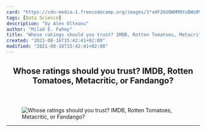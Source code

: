 ```yaml
---
card: "https://cdn-media-1.freecodecamp.org/images/1*xHF26U0WHM9YuBWo9V7AAQ.jpeg"
tags: [Data Science]
description: "by Alex Olteanu"
author: "Milad E. Fahmy"
title: "Whose ratings should you trust? IMDB, Rotten Tomatoes, Metacritic, or Fandango?"
created: "2021-08-16T15:42:41+02:00"
modified: "2021-08-16T15:42:41+02:00"
---
```

<div class="site-wrapper">
<main id="site-main" class="site-main outer">
<div class="inner">
<article class="post-full post tag-data-science tag-python tag-film tag-big-data tag-tech ">
<header class="post-full-header">
<h1 class="post-full-title">Whose ratings should you trust? IMDB, Rotten Tomatoes, Metacritic, or Fandango?</h1>
</header>
<figure class="post-full-image">
<picture>
<source media="(max-width: 700px)" sizes="1px" srcset="data:image/gif;base64,R0lGODlhAQABAIAAAAAAAP///yH5BAEAAAAALAAAAAABAAEAAAIBRAA7 1w">
<source media="(min-width: 701px)" sizes="(max-width: 800px) 400px,
(max-width: 1170px) 700px,
1400px" srcset="https://cdn-media-1.freecodecamp.org/images/1*xHF26U0WHM9YuBWo9V7AAQ.jpeg 300w,
https://cdn-media-1.freecodecamp.org/images/1*xHF26U0WHM9YuBWo9V7AAQ.jpeg 600w,
https://cdn-media-1.freecodecamp.org/images/1*xHF26U0WHM9YuBWo9V7AAQ.jpeg 1000w,
https://cdn-media-1.freecodecamp.org/images/1*xHF26U0WHM9YuBWo9V7AAQ.jpeg 2000w">
<img onerror="this.style.display='none'" src="https://cdn-media-1.freecodecamp.org/images/1*xHF26U0WHM9YuBWo9V7AAQ.jpeg" alt="Whose ratings should you trust? IMDB, Rotten Tomatoes, Metacritic, or Fandango?">
</picture>
</figure>
<section class="post-full-content">
<div class="post-content medium-migrated-article">
</div>
<hr>
</section>
</article>
</div>
</main>
</div>
<!-- Google Tag Manager (noscript) -->
<!-- End Google Tag Manager (noscript) -->
